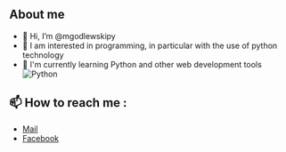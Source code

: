 ## About me
- 👋 Hi, I’m @mgodlewskipy
- 👀 I am interested in programming, in particular with the use of python technology
- 🌱 I'm currently learning Python and other web development tools
![Python](https://icon2.cleanpng.com/20180320/fsw/kisspng-angle-text-symbol-brand-other-python-5ab0c09b0e3083.2363551015215330830581.jpg)
## 📫 How to reach me :
- [Mail](mailto:matgodlewski.py@gmail.com)
- [Facebook](https://www.facebook.com/mateusz.godlewski.77/)

